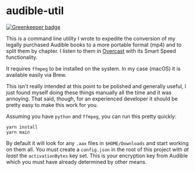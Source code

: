 # audible-util

[![Greenkeeper badge](https://badges.greenkeeper.io/zacharytamas/audible-util.svg)](https://greenkeeper.io/)

This is a command line utility I wrote to expedite the conversion of my
legally purchased Audible books to a more portable format (mp4) and to
split them by chapter. I listen to them in [Overcast](https://overcast.fm/)
with its Smart Speed functionality.

It requires `ffmpeg` to be installed on the system. In my case (macOS) it
is available easily via Brew.

This isn't really intended at this point to be polished and generally
useful, I just found myself doing these things manually all the time and it
was annoying. That said, though, for an experienced developer it should be
pretty easy to make this work for you.

Assuming you have `python` and `ffmpeg`, you can run this pretty quickly:

    yarn install
    yarn main

By default it will look for any `.aax` files in `$HOME/Downloads` and start
working on them all. You must create a `config.json` in the root of this 
project with _at least_ the `activationBytes` key set. This is your 
encryption key from Audible which you must have already determined by 
other means.
